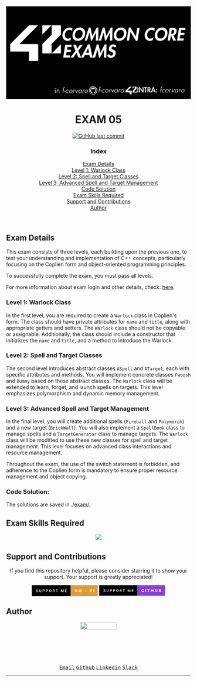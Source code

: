 # <a href="https://github.com/f-corvaro/42.common_core/tree/main/exams"><img align="center" src="https://github.com/f-corvaro/42.common_core/blob/main/exams/.extra/42exams.png"></a>

<h1 align="center">EXAM 05</h1>

<p align="center" style="text-decoration: none;">
  <a href="https://github.com/f-corvaro/42.common_core/tree/main/exams/exam-05"><img alt="GitHub last commit" src="https://img.shields.io/github/last-commit/f-corvaro/42.common_core?color=black" /></a>
</p>

<h3 align="center">Index</h3>
<p align="center">
 <a href="#exam-details">Exam Details</a><br>
 <a href="#level-1-warlock-class">Level 1: Warlock Class</a><br>
 <a href="#level-2-spell-and-target-classes">Level 2: Spell and Target Classes</a><br>
 <a href="#level-3-advanced-spell-and-target-management">Level 3: Advanced Spell and Target Management</a><br>
 <a href="#code-solution">Code Solution</a><br>
 <a href="#exam-skills-required">Exam Skills Required</a><br>
 <a href="#support-and-contributions">Support and Contributions</a><br>
 <a href="#author">Author</a><br>
</p>
<br>

## Exam Details

<p align="justify">

This exam consists of three levels, each building upon the previous one, to test your understanding and implementation of C++ concepts, particularly focusing on the Coplien form and object-oriented programming principles.

To successfully complete the exam, you must pass all levels.

For more information about exam login and other details, check:
<a href="https://github.com/f-corvaro/42.common_core/tree/main/exams">here</a>.

### Level 1: Warlock Class
In the first level, you are required to create a `Warlock` class in Coplien's form. The class should have private attributes for `name` and `title`, along with appropriate getters and setters. The `Warlock` class should not be copyable or assignable. Additionally, the class should include a constructor that initializes the `name` and `title`, and a method to introduce the Warlock.

### Level 2: Spell and Target Classes
The second level introduces abstract classes `ASpell` and `ATarget`, each with specific attributes and methods. You will implement concrete classes `Fwoosh` and `Dummy` based on these abstract classes. The `Warlock` class will be extended to learn, forget, and launch spells on targets. This level emphasizes polymorphism and dynamic memory management.

### Level 3: Advanced Spell and Target Management
In the final level, you will create additional spells (`Fireball` and `Polymorph`) and a new target (`BrickWall`). You will also implement a `SpellBook` class to manage spells and a `TargetGenerator` class to manage targets. The `Warlock` class will be modified to use these new classes for spell and target management. This level focuses on advanced class interactions and resource management.

Throughout the exam, the use of the switch statement is forbidden, and adherence to the Coplien form is mandatory to ensure proper resource management and object copying.

</p>

### Code Solution:

The solutions are saved in [./exam/](https://github.com/f-corvaro/42.common_core/tree/main/exams/exam-05/exam).

## Exam Skills Required
<p align="center">
  <a href="https://skillicons.dev">
    <img src="https://skillicons.dev/icons?i=git,cpp,vscode,vim" />
  </a>
</p>

## Support and Contributions

<p align="center">
If you find this repository helpful, please consider starring it to show your support. Your support is greatly appreciated!</p>

<p align="center">
<a href="https://ko-fi.com/fcorvaro"><img width="180" img align="center" src="https://github.com/f-corvaro/42.common_core/blob/main/.extra/support-me-ko-fi.svg"><alt=""></a>
<a href="https://github.com/sponsors/f-corvaro"><img width="180" img align="center" src="https://github.com/f-corvaro/42.common_core/blob/main/.extra/support-me-github.svg"><alt=""></a>

<br>

## Author

<p align="center"><a href="https://profile.intra.42.fr/users/fcorvaro"><img style="height:auto;" src="https://avatars.githubusercontent.com/u/102758065?v=4" width="100" height="100"alt=""></a>
<p align="center">
<a href="mailto:fcorvaro@student.42roma.it"><kbd>Email</kbd><alt=""></a>
<a href="https://github.com/f-corvaro"><kbd>Github</kbd><alt=""></a>
<a href="https://www.linkedin.com/in/f-corvaro/"><kbd>Linkedin</kbd><alt=""></a>
<a href="https://42born2code.slack.com/team/U050L8XAFLK"><kbd>Slack</kbd><alt=""></a>

<hr/>